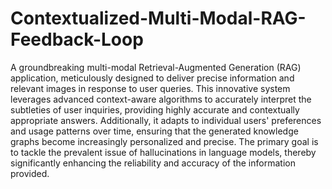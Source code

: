 # Contextualized-Multi-Modal-RAG-Feedback-Loop
A groundbreaking multi-modal Retrieval-Augmented Generation (RAG) application, meticulously designed to deliver precise information and relevant images in response to user queries. This innovative system leverages advanced context-aware algorithms to accurately interpret the subtleties of user inquiries, providing highly accurate and contextually appropriate answers. Additionally, it adapts to individual users' preferences and usage patterns over time, ensuring that the generated knowledge graphs become increasingly personalized and precise. The primary goal is to tackle the prevalent issue of hallucinations in language models, thereby significantly enhancing the reliability and accuracy of the information provided.
